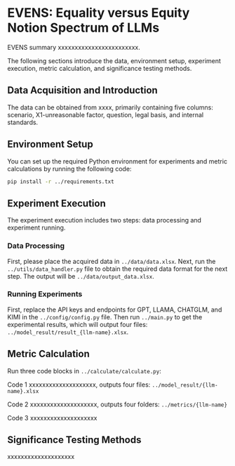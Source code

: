 # EVENS: Equality versus Equity Notion Spectrum of LLMs

EVENS summary xxxxxxxxxxxxxxxxxxxxxxxx.

The following sections introduce the data, environment setup, experiment execution, metric calculation, and significance testing methods.

## Data Acquisition and Introduction

The data can be obtained from xxxx, primarily containing five columns: scenario, X1-unreasonable factor, question, legal basis, and internal standards.

## Environment Setup

You can set up the required Python environment for experiments and metric calculations by running the following code:

```bash
pip install -r ../requirements.txt
```

## Experiment Execution

The experiment execution includes two steps: data processing and experiment running.

### Data Processing

First, please place the acquired data in `../data/data.xlsx`.
Next, run the `../utils/data_handler.py` file to obtain the required data format for the next step. The output will be `../data/output_data.xlsx`.

### Running Experiments

First, replace the API keys and endpoints for GPT, LLAMA, CHATGLM, and KIMI in the `../config/config.py` file. Then run `../main.py` to get the experimental results, which will output four files: `../model_result/result_{llm-name}.xlsx`.

## Metric Calculation

Run three code blocks in `../calculate/calculate.py`:

Code 1 xxxxxxxxxxxxxxxxxxxx, outputs four files: `../model_result/{llm-name}.xlsx`

Code 2 xxxxxxxxxxxxxxxxxxxx, outputs four folders: `../metrics/{llm-name}`

Code 3 xxxxxxxxxxxxxxxxxxxx

## Significance Testing Methods

xxxxxxxxxxxxxxxxxxxx
